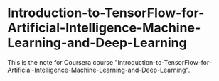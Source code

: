 # Introduction-to-TensorFlow-for-Artificial-Intelligence-Machine-Learning-and-Deep-Learning


This is the note for Coursera course "Introduction-to-TensorFlow-for-Artificial-Intelligence-Machine-Learning-and-Deep-Learning".
